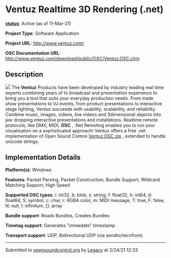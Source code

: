 # Ventuz Realtime 3D Rendering (.net)

**[status](../implementation-status.html)**: Active (as of 11-Mar-21)

**Project Type**: Software Application

**Project URL**: <http://www.ventuz.com/>

**OSC Documentation URL**: <http://www.ventuz.com/download/public/OSC/Ventuz.OSC.chm>

## Description

![](https://web.archive.org/web/20200929194025im_/http://www.ventuz.com/download/public/OSC/ventuz.jpg) The **Ventuz** Products have been developed by industry leading real time experts combining years of tv broadcast and presentation experience to bring you a tool that suits your everyday production needs. From trade show presentations to VJ events, from product presentations to interactive stage lighting, Ventuz succeeds with usability, scalability, and reliability. Combine music, images, videos, live videos and 3dimensional objects into jaw dropping interactive presentations and installations. Realtime remote protocols, like DMX, MIDI, **OSC** , .Net Remoting enables you to run your visualisation on a sophisticated approach! Ventuz offers a free .net implementation of Open Sound Control [Ventuz.OSC.zip](http://www.ventuz.com/download/public/OSC/Ventuz.OSC.zip) , extended to handle unicode strings.

## Implementation Details

**Platform(s)**: Windows

**Features**: Packet Parsing, Packet Construction, Bundle Support, Wildcard Matching Support, High Speed

**Supported OSC types**: i: int32, b: blob, s: string, f: float32, h: int64, d: float64, S: symbol, c: char, r: RGBA color, m: MIDI message, T: true, F: false, N: null, I: infinitum, []: array

**Bundle support**: Reads Bundles, Creates Bundles

**Timetag support**: Generates "immedate" timestamp

**Transport support**: UDP, Bidirectional UDP (via sendto/recvfrom)

---
Submitted to [opensoundcontrol.org](https://opensoundcontrol.org) by [Legacy](legacy-site.html) at 2/24/21 12:33
